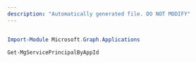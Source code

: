 ```yaml
---
description: "Automatically generated file. DO NOT MODIFY"
---
```


```powershell

Import-Module Microsoft.Graph.Applications

Get-MgServicePrincipalByAppId

```